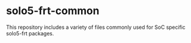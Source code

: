 # solo5-frt-common

This repository includes a variety of files commonly used for SoC specific solo5-frt packages.
